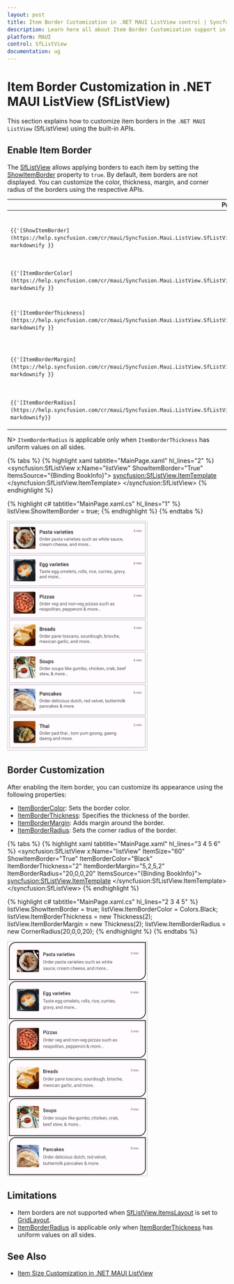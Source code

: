 ```yaml
---
layout: post
title: Item Border Customization in .NET MAUI ListView control | Syncfusion
description: Learn here all about Item Border Customization support in Syncfusion .NET MAUI ListView (SfListView) control and more.
platform: MAUI
control: SfListView
documentation: ug
---
```


# Item Border Customization in .NET MAUI ListView (SfListView)

This section explains how to customize item borders in the `.NET MAUI ListView` (SfListView) using the built-in APIs.

## Enable Item Border

The [SfListView](https://help.syncfusion.com/cr/maui/Syncfusion.Maui.ListView.html) allows applying borders to each item by setting the [ShowItemBorder](https://help.syncfusion.com/cr/maui/Syncfusion.Maui.ListView.SfListView.html#Syncfusion_Maui_ListView_SfListView_ShowItemBorderProperty) property to `true`. By default, item borders are not displayed. You can customize the color, thickness, margin, and corner radius of the borders using the respective APIs.

<table>
  <thead>
    <tr>
      <th>Property</th>
      <th>Description</th>
    </tr>
  </thead>
  <tbody>
    <tr>
      <td><code>{{'[ShowItemBorder](https://help.syncfusion.com/cr/maui/Syncfusion.Maui.ListView.SfListView.html#Syncfusion_Maui_ListView_SfListView_ShowItemBorderProperty)'| markdownify }}</code></td>
      <td>Enables or disables the visibility of item borders. <em>(Default: false)</em></td>
    </tr>
    <tr>
      <td><code>{{'[ItemBorderColor](https://help.syncfusion.com/cr/maui/Syncfusion.Maui.ListView.SfListView.html#Syncfusion_Maui_ListView_SfListView_ItemBorderColorProperty)'| markdownify }}</code></td>
      <td>Sets the color of the item border.</td>
    </tr>
    <tr>
      <td><code>{{'[ItemBorderThickness](https://help.syncfusion.com/cr/maui/Syncfusion.Maui.ListView.SfListView.html#Syncfusion_Maui_ListView_SfListView_ItemBorderThicknessProperty)'| markdownify }}</code></td>
      <td>Defines the border thickness for each side of the item.</td>
    </tr>
    <tr>
      <td><code>{{'[ItemBorderMargin](https://help.syncfusion.com/cr/maui/Syncfusion.Maui.ListView.SfListView.html#Syncfusion_Maui_ListView_SfListView_ItemBorderMarginProperty)'| markdownify }}</code></td>
      <td>Sets the margin around the border within the item.</td>
    </tr>
    <tr>
      <td><code>{{'[ItemBorderRadius](https://help.syncfusion.com/cr/maui/Syncfusion.Maui.ListView.SfListView.html#Syncfusion_Maui_ListView_SfListView_ItemBorderRadiusProperty)'| markdownify}}</code></td>
      <td>Sets the corner radius of the item border.</td>
    </tr>
  </tbody>
</table>

N> `ItemBorderRadius` is applicable only when `ItemBorderThickness` has uniform values on all sides.

{% tabs %}
{% highlight xaml tabtitle="MainPage.xaml" hl_lines="2" %}
<syncfusion:SfListView x:Name="listView"
                       ShowItemBorder="True"
                       ItemsSource="{Binding BookInfo}">
    <syncfusion:SfListView.ItemTemplate>
        <DataTemplate>
            <StackLayout Padding="5">
                <Label Text="{Binding BookName}" FontAttributes="Bold" />
                <Label Text="{Binding BookDescription}" />
            </StackLayout>
        </DataTemplate>
    </syncfusion:SfListView.ItemTemplate>
</syncfusion:SfListView>
{% endhighlight %}

{% highlight c# tabtitle="MainPage.xaml.cs" hl_lines="1" %}
listView.ShowItemBorder = true;
{% endhighlight %}
{% endtabs %}

![MAUI ListView Border Example](Images/item-border/maui-listview-item-border-example.jpg)

## Border Customization

After enabling the item border, you can customize its appearance using the following properties:

- [ItemBorderColor](https://help.syncfusion.com/cr/maui/Syncfusion.Maui.ListView.SfListView.html#Syncfusion_Maui_ListView_SfListView_ItemBorderColorProperty): Sets the border color.
- [ItemBorderThickness](https://help.syncfusion.com/cr/maui/Syncfusion.Maui.ListView.SfListView.html#Syncfusion_Maui_ListView_SfListView_ItemBorderThicknessProperty): Specifies the thickness of the border.
- [ItemBorderMargin](https://help.syncfusion.com/cr/maui/Syncfusion.Maui.ListView.SfListView.html#Syncfusion_Maui_ListView_SfListView_ItemBorderMarginProperty): Adds margin around the border.
- [ItemBorderRadius](https://help.syncfusion.com/cr/maui/Syncfusion.Maui.ListView.SfListView.html#Syncfusion_Maui_ListView_SfListView_ItemBorderRadiusProperty): Sets the corner radius of the  border.

{% tabs %}
{% highlight xaml tabtitle="MainPage.xaml" hl_lines="3 4 5 6" %}
<syncfusion:SfListView x:Name="listView"
                       ItemSize="60"
                       ShowItemBorder="True"
                       ItemBorderColor="Black"
                       ItemBorderThickness="2"
                       ItemBorderMargin="5,2,5,2"
                       ItemBorderRadius="20,0,0,20"
                       ItemsSource="{Binding BookInfo}">
    <syncfusion:SfListView.ItemTemplate>
        <DataTemplate>
            <StackLayout Padding="5">
                <Label Text="{Binding BookName}" FontAttributes="Bold" />
                <Label Text="{Binding BookDescription}" />
            </StackLayout>
        </DataTemplate>
    </syncfusion:SfListView.ItemTemplate>
</syncfusion:SfListView>
{% endhighlight %}

{% highlight c# tabtitle="MainPage.xaml.cs" hl_lines="2 3 4 5" %}
listView.ShowItemBorder = true;
listView.ItemBorderColor = Colors.Black;
listView.ItemBorderThickness = new Thickness(2);
listView.ItemBorderMargin = new Thickness(2);
listView.ItemBorderRadius = new CornerRadius(20,0,0,20);
{% endhighlight %}
{% endtabs %}

![MAUI ListView Border Example](Images/item-border/maui-listview-border-customization.jpg)

## Limitations

- Item borders are not supported when [SfListView.ItemsLayout](https://help.syncfusion.com/cr/maui/Syncfusion.Maui.ListView.SfListView.html#Syncfusion_Maui_ListView_SfListView_ItemsLayout) is set to [GridLayout](https://help.syncfusion.com/cr/maui/Syncfusion.Maui.ListView.GridLayout.html).
- [ItemBorderRadius](https://help.syncfusion.com/cr/maui/Syncfusion.Maui.ListView.SfListView.html#Syncfusion_Maui_ListView_SfListView_ItemBorderRadiusProperty) is applicable only when [ItemBorderThickness](https://help.syncfusion.com/cr/maui/Syncfusion.Maui.ListView.SfListView.html#Syncfusion_Maui_ListView_SfListView_ItemBorderThicknessProperty) has uniform values on all sides.

## See Also

- [Item Size Customization in .NET MAUI ListView](https://help.syncfusion.com/maui/listview/item-size-customization)
